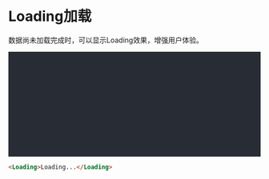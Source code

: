 # Loading加载

数据尚未加载完成时，可以显示Loading效果，增强用户体验。

<div id="loading"></div>


```html
<Loading>Loading...</Loading>
```

<click-to-copy :info="loadingTag" />

<script>
import { render } from './utils'

export default {
  data () {
    return {
      loadingTag: `<Loading>Loading...</Loading>`
    }
  },
  mounted () {
    this.renderNode()
  },
  methods: {
    renderNode () {
      render({
        r: [datav.Loading, null, 'Loading...'],
        $: '#loading'
      })
    }
  }
}
</script>

<style lang="less" scoped>
#loading {
  position: relative;
  height: 150px;
  background-color: #282c34;
  padding: 30px;
  overflow: hidden;
  color: #fff;
}
</style>